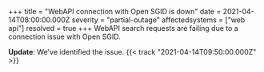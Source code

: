 +++
title = "WebAPI connection with Open SGID is down"
date = 2021-04-14T08:00:00.000Z
severity = "partial-outage"
affectedsystems = ["web api"]
resolved = true
+++
WebAPI search requests are failing due to a connection issue with Open SGID.

**Update**: We've identified the issue. {{< track "2021-04-14T09:50:00.000Z" >}}
